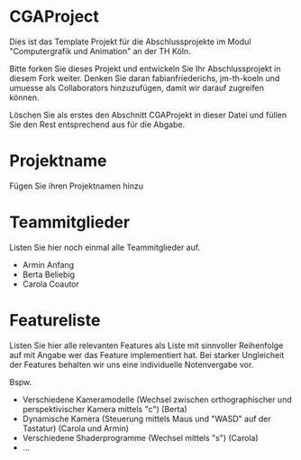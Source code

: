 # CGAProject
Dies ist das Template Projekt für die Abschlussprojekte im Modul "Computergrafik und Animation" an der TH Köln.

Bitte forken Sie dieses Projekt und entwickeln Sie Ihr Abschlussprojekt in diesem Fork weiter. Denken Sie daran fabianfriederichs, jm-th-koeln und umuesse als Collaborators hinzuzufügen, damit wir darauf zugreifen können.

Löschen Sie als erstes den Abschnitt CGAProjekt in dieser Datei und füllen Sie den Rest entsprechend aus für die Abgabe.

# Projektname
Fügen Sie ihren Projektnamen hinzu

# Teammitglieder
Listen Sie hier noch einmal alle Teammitglieder auf.
- Armin Anfang
- Berta Beliebig
- Carola Coautor

# Featureliste
Listen Sie hier alle relevanten Features als Liste mit sinnvoller Reihenfolge auf mit Angabe wer das Feature implementiert hat.
Bei starker Ungleicheit der Features behalten wir uns eine individuelle Notenvergabe vor.

Bspw.

- Verschiedene Kameramodelle (Wechsel zwischen orthographischer und perspektivischer Kamera mittels "c") (Berta)
- Dynamische Kamera (Steuerung mittels Maus und "WASD" auf der Tastatur) (Carola und Armin)
- Verschiedene Shaderprogramme (Wechsel mittels "s") (Carola)
- ...
